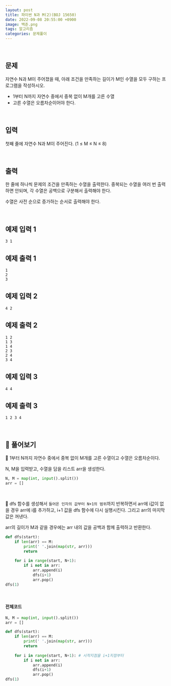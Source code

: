 ```yaml
---
layout: post
title: 파이썬 N과 M(2)(BOJ 15650)
date: 2022-09-08 20:55:00 +0900
image: 백준.png
tags: 알고리즘
categories: 문제풀이
---
```


<br>

## 문제

자연수 N과 M이 주어졌을 때, 아래 조건을 만족하는 길이가 M인 수열을 모두 구하는 프로그램을 작성하시오.

- 1부터 N까지 자연수 중에서 중복 없이 M개를 고른 수열
- 고른 수열은 오름차순이어야 한다.

<br>

## 입력

첫째 줄에 자연수 N과 M이 주어진다. (1 ≤ M ≤ N ≤ 8)

<br>

## 출력

한 줄에 하나씩 문제의 조건을 만족하는 수열을 출력한다. 중복되는 수열을 여러 번 출력하면 안되며, 각 수열은 공백으로 구분해서 출력해야 한다.

수열은 사전 순으로 증가하는 순서로 출력해야 한다.

<br>

## 예제 입력 1 

```
3 1
```

## 예제 출력 1 

```
1
2
3
```

## 예제 입력 2

```
4 2
```

## 예제 출력 2

```
1 2
1 3
1 4
2 3
2 4
3 4
```

## 예제 입력 3 

```
4 4
```

## 예제 출력 3

```
1 2 3 4
```

<br>

## 📝 풀어보기

📌 1부터 N까지 자연수 중에서 중복 없이 M개를 고른 수열이고 수열은 오름차순이다.

N, M을 입력받고, 수열을 담을 리스트 arr을 생성한다.

``` python
N, M = map(int, input().split())
arr = []
```

<br>

📌 dfs 함수를 생성해서 `들어온 인자의 값부터 N+1의 범위`까지 반복하면서 arr에 i값이 없을 경우 arr에 i를 추가하고, i+1 값을 dfs 함수에 다시 실행시킨다. 그리고 arr의 마지막 값은 꺼낸다.

arr의 길이가 M과 같을 경우에는 arr 내의 값을 공백과 함께 출력하고 반환한다. 

``` python
def dfs(start):
    if len(arr) == M:
        print(' '.join(map(str, arr)))
        return
    
    for i in range(start, N+1):
        if i not in arr:
            arr.append(i)
            dfs(i+1)
            arr.pop()
dfs(1)
```

<br>

#### 전체코드

``` python
N, M = map(int, input().split())
arr = []

def dfs(start):
    if len(arr) == M:
        print(' '.join(map(str, arr)))
        return
    
    for i in range(start, N+1): # 시작지점을 i+1지점부터 
        if i not in arr:
            arr.append(i)
            dfs(i+1)
            arr.pop()
dfs(1)
```

